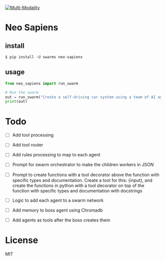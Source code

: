 [![Multi-Modality](agorabanner.png)](https://discord.gg/qUtxnK2NMf)

# Neo Sapiens


## install
`$ pip install -U swarms neo-sapiens`


## usage
```python
from neo_sapiens import run_swarm

# Run the swarm
out = run_swarm("Create a self-driving car system using a team of AI agents")
print(out)
```

# Todo
- [ ] Add tool processing

- [ ] Add tool router

- [ ] Add rules processing to map to each agent

- [ ] Prompt for swarm orchestrator to make the children workers in JSON

- [ ] Prompt to create functions with a tool decorator above the function with specific types and documentation. Create a tool for this: {input}, and create the functions in python with a tool decorator on top of the function with specific types and documentation with docstrings

- [ ] Logic to add each agent to a swarm network

- [ ] Add memory to boss agent using Chromadb

- [ ] Add agents as tools after the boss creates them

# License
MIT
